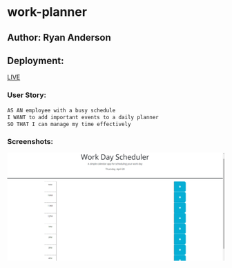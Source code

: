 # work-planner

## Author: Ryan Anderson

## Deployment:

[LIVE](https://thetoastinside.github.io/work-planner/)


### User Story:
```
AS AN employee with a busy schedule
I WANT to add important events to a daily planner
SO THAT I can manage my time effectively
```


### Screenshots:

![Screenshot 1](./Screenshot%20(128).png)